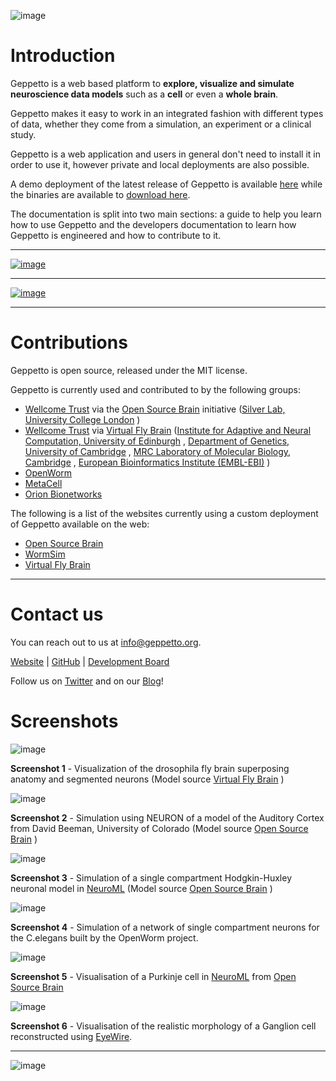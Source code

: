 ![image](images/header.png)

Introduction
============

Geppetto is a web based platform to **explore, visualize and simulate neuroscience data models** such as a **cell** or even a **whole brain**.

Geppetto makes it easy to work in an integrated fashion with different types of data, whether they come from a simulation, an
experiment or a clinical study.

Geppetto is a web application and users in general don't need to install it in order to use it, however private and local deployments are also possible.

A demo deployment of the latest release of Geppetto is available
[here](https://live.geppetto.org) while the binaries are available to
[download here](https://github.com/openworm/org.geppetto/releases/).

The documentation is split into two main sections: a guide to help you
learn how to use Geppetto and the developers documentation to learn how
Geppetto is engineered and how to contribute to it.

------------------------------------------------------------------------

[![image](images/usr_btn.png)](./userdocs.html)

------------------------------------------------------------------------

[![image](images/dev_btn.png)](./devdocs.html)

------------------------------------------------------------------------

Contributions
=============

Geppetto is open source, released under the MIT license.

Geppetto is currently used and contributed to by the following groups:

-   [Wellcome Trust](http://www.wellcome.ac.uk/) via the [Open Source
    Brain](http://www.opensourcebrain.org/) initiative ([Silver Lab,
    University College London](http://www.ucl.ac.uk/silverlab/) )
-   [Wellcome Trust](http://www.wellcome.ac.uk/) via [Virtual Fly
    Brain](http://www.virtualflybrain.org/) ([Institute for Adaptive and
    Neural Computation, University of
    Edinburgh](http://http://www.anc.ed.ac.uk/) , [Department of
    Genetics, University of Cambridge](http://www.gen.cam.ac.uk/) , [MRC
    Laboratory of Molecular Biology,
    Cambridge](http://www2.mrc-lmb.cam.ac.uk/) , [European
    Bioinformatics Institute (EMBL-EBI)](http://www.ebi.ac.uk/) )
-   [OpenWorm](http://www.openworm.org/)
-   [MetaCell](http://metacell.us)
-   [Orion Bionetworks](http://www.orionbionetworks.org/)

The following is a list of the websites currently using a custom
deployment of Geppetto available on the web:

-   [Open Source Brain](http://opensourcebrain.org)
-   [WormSim](http://wormsim.org)
-   [Virtual Fly Brain](http://virtualflybrain.org)

------------------------------------------------------------------------

Contact us
==========

You can reach out to us at <info@geppetto.org>.

[Website](http://geppetto.org) | [GitHub](http://git.geppetto.org) |
[Development Board](http://board.geppetto.org)

Follow us on [Twitter](https://twitter.com/GeppettoEngine) and on our
[Blog](http://blog.geppetto.org)!

Screenshots
===========

![image](images/sshots/ss1.png)

**Screenshot 1** - Visualization of the drosophila fly brain superposing
anatomy and segmented neurons (Model source [Virtual Fly
Brain](http://virtualflybrain.org/) )

![image](images/sshots/ss2.png)

**Screenshot 2** - Simulation using NEURON of a model of the Auditory
Cortex from David Beeman, University of Colorado (Model source [Open
Source Brain](http://opensourcebrain.org/) )

![image](images/sshots/ss3.png)

**Screenshot 3** - Simulation of a single compartment Hodgkin-Huxley
neuronal model in [NeuroML](http://neuroml.org/) (Model source [Open
Source Brain](http://opensourcebrain.org/) )

![image](images/sshots/ss4.png)

**Screenshot 4** - Simulation of a network of single compartment neurons
for the C.elegans built by the OpenWorm project.

![image](images/sshots/ss5.png)

**Screenshot 5** - Visualisation of a Purkinje cell in
[NeuroML](http://neuroml.org/) from [Open Source
Brain](http://opensourcebrain.org/projects/purkinjecell)

![image](images/sshots/ss6.png)

**Screenshot 6** - Visualisation of the realistic morphology of a
Ganglion cell reconstructed using [EyeWire](https://eyewire.org).

------------------------------------------------------------------------

![image](images/symbol.png)
